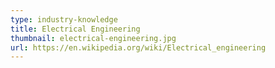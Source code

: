 ```yaml
---
type: industry-knowledge
title: Electrical Engineering
thumbnail: electrical-engineering.jpg
url: https://en.wikipedia.org/wiki/Electrical_engineering
---
```

